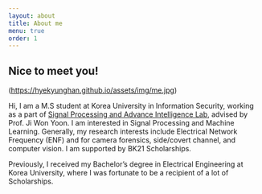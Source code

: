 ```yaml
---
layout: about
title: About me
menu: true
order: 1
---
```


## Nice to meet you!


(https://hyekyunghan.github.io/assets/img/me.jpg)


Hi, I am a M.S student at Korea University in Information Security, working as a part of <a class=aboutme href="http://signal.korea.ac.kr">Signal Processing and Advance Intelligence Lab</a>, advised by Prof. Ji Won Yoon. I am interested in Signal Processing and Machine Learning. Generally, my research interests include Electrical Network Frequency (ENF) and for camera forensics, side/covert channel, and computer vision. I am supported by BK21 Scholarships.

Previously, I received my Bachelor’s degree in Electrical Engineering at Korea University, where I was fortunate to be a recipient of a lot of Scholarships.
